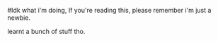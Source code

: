 #Idk what i'm doing,
If you're reading this, please remember i'm just a newbie.

learnt a bunch of stuff tho.